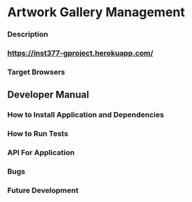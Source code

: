 # Artwork Gallery Management

### Description

### https://inst377-gproject.herokuapp.com/

### Target Browsers

## Developer Manual

### How to Install Application and Dependencies

### How to Run Tests

### API For Application

### Bugs

### Future Development
